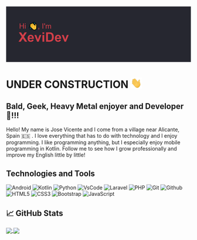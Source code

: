 [![Header](/images/headerBueno.png "Header")](https://github.com/XeviDev/)

<!--Hi, Folks!!-->
<h1>UNDER CONSTRUCTION <img src="/images/Hi.gif" width="30px"/></h1>

## Bald, Geek, Heavy Metal enjoyer and Developer 🤘!!!

Hello! My name is Jose Vicente and I come from a village near Alicante, Spain 🇪🇸 . I love everything that has to do with technology and I enjoy programming. I like programming anything, but I especially enjoy mobile programming in Kotlin. Follow me to see how I grow professionally and improve my English little by little!

## Technologies and Tools

![Android](https://img.shields.io/badge/-Android-black?style=for-the-badge&logo=androidp&color=252334)
![Kotlin](https://img.shields.io/badge/-Kotlin-black?style=for-the-badge&logo=kotlinp&color=252334)
![Python](https://img.shields.io/badge/-Python-black?style=for-the-badge&logo=pythonp&color=252334)
![VsCode](https://img.shields.io/badge/-VSCode-black?style=for-the-badge&logo=visualstudiop&color=252334)
![Laravel](https://img.shields.io/badge/-Laravel-black?style=for-the-badge&logo=laravelp&color=252334)
![PHP](https://img.shields.io/badge/-PHP-black?style=for-the-badge&logo=phpp&color=252334)
![Git](https://img.shields.io/badge/-Git-black?style=for-the-badge&logo=gitp&color=252334)
![Github](https://img.shields.io/badge/-Github-black?style=for-the-badge&logo=githubp&color=252334)
![HTML5](https://img.shields.io/badge/-HTML5-E34F26?style=flat-square&logo=html5&logoColor=whitep&color=252334)
![CSS3](https://img.shields.io/badge/-CSS3-1572B6?style=flat-square&logo=css3p&color=252334)
![Bootstrap](https://img.shields.io/badge/-Bootstrap-563D7C?style=flat-square&logo=bootstrapp&color=252334)
![JavaScript](https://img.shields.io/badge/-JavaScript-black?style=flat-square&logo=javascriptp&color=252334)



<!--START_SECTION:waka-->
<!--END_SECTION:waka-->

## &#x1f4c8; GitHub Stats
<!--[![XeviDev's GitHub stats](https://github-readme-stats.vercel.app/api?username=xevidev&theme=aura_dark)](https://github.com/XeviDev/)

[![Top Langs](https://github-readme-stats.vercel.app/api/top-langs/?username=xevidev&count_private=true&theme=aura_dark&langs_count=5)](https://github.com/XeviDev/)-->

<a href="https://github.com/XeviDev/">
  <img align="center" src="https://github-readme-stats.vercel.app/api?username=xevidev&theme=aura_dark" />
</a>
<a href="https://github.com/XeviDev/">
  <img align="center" src="https://github-readme-stats.vercel.app/api/top-langs/?username=xevidev&count_private=true&theme=aura_dark&langs_count=5" />
</a>

